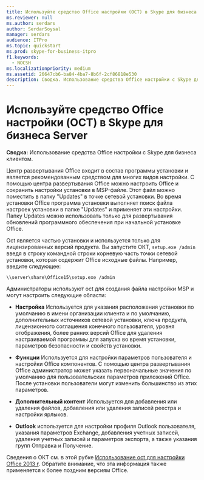 ```yaml
---
title: Используйте средство Office настройки (OCT) в Skype для бизнеса Server
ms.reviewer: null
ms.author: serdars
author: SerdarSoysal
manager: serdars
audience: ITPro
ms.topic: quickstart
ms.prod: skype-for-business-itpro
f1.keywords:
  - NOCSH
ms.localizationpriority: medium
ms.assetid: 26647cb6-ba84-4ba7-8b6f-2cf86818e530
description: Сводка. Использование средства Office настройки с Skype для бизнеса клиентом.
---
```


# <a name="use-the-office-customization-tool-oct-in-skype-for-business-server"></a>Используйте средство Office настройки (OCT) в Skype для бизнеса Server
 
**Сводка:** Использование средства Office настройки с Skype для бизнеса клиентом.
  
Центр развертывания Office входит в состав программы установки и является рекомендованным средством для многих видов настройки. С помощью центра развертывания Office можно настроить Office и сохранить настройки установки в MSP-файле. Этот файл можно поместить в папку "Updates" в точке сетевой установки. Во время установки Office программа установки выполняет поиск файла настроек установки в папке "Updates" и применяет эти настройки. Папку Updates можно использовать только для развертывания обновлений программного обеспечения при начальной установке Office.
  
Oct является частью установки и используется только для лицензированных версий продукта. Вы запустите ОКТ, `setup.exe /admin` введя в строку командной строки корневую часть точки сетевой установки, которая содержит Office исходные файлы. Например, введите следующее:
  
 ```console
\\server\share\Office15\setup.exe /admin
```
  
Администраторы используют oct для создания файла настройки MSP и могут настроить следующие области:
  
- **Настройка** Используется для указания расположения установки по умолчанию в имени организации клиента и по умолчанию, дополнительных источников сетевой установки, ключа продукта, лицензионного соглашения конечного пользователя, уровня отображения, более ранних версий Office для удаления настраиваемой программы для запуска во время установки, параметров безопасности и свойств установки.
    
- **Функции** Используется для настройки параметров пользователя и настройки Office компонентов. С помощью центра развертывания Office администратор может указать первоначальные значения по умолчанию для пользовательских параметров приложений Office. После установки пользователи могут изменить большинство из этих параметров.
    
- **Дополнительный контент** Используется для добавления или удаления файлов, добавления или удаления записей реестра и настройки ярлыков.
    
- **Outlook** используется для настройки профиля Outlook пользователя, указания параметров Exchange, добавления учетных записей, удаления учетных записей и параметров экспорта, а также указания групп Отправка и Получение.
    
Сведения о ОКТ см. в этой рубке [Использование oct для настройки Office 2013 г](/previous-versions/office/office-2013-resource-kit/cc179132(v=office.15)). Обратите внимание, что эта информация также применяется к более поздним версиям Office.
